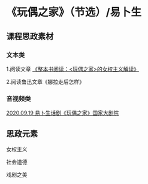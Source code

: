 # 《玩偶之家》（节选）/易卜生

## 课程思政素材

### 文本类

1.阅读文章 [《整本书阅读：<玩偶之家>的女权主义解读》](https://mp.weixin.qq.com/s/B6Qm8rwDDhcb6y1mDjeUmA)

2.阅读鲁迅文章《娜拉走后怎样》



### 音视频类

[2020.09.19 易卜生话剧《玩偶之家》国家大剧院](https://www.bilibili.com/video/BV1A54y117QP/?spm_id_from=333.337.search-card.all.click&vd_source=73c6f4171d3f7f9054a3220f08bd401c)





## 思政元素

女权主义

社会道德

戏剧之美

